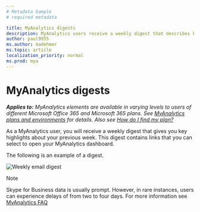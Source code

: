 ```yaml
---
# Metadata Sample
# required metadata

title: MyAnalytics digests
description: MyAnalytics users receive a weekly digest that describes key highlights 
author: paul9955
ms.author: madehmer
ms.topic: article
localization_priority: normal 
ms.prod: mya
---
```


# MyAnalytics digests

_**Applies to:** MyAnalytics elements are available in varying levels to users of different Microsoft Office 365 and Microsoft 365 plans. See [MyAnalytics plans and environments](../overview/plans-environments.md) for details. Also see [How do I find my plan?](../overview/mya-faq.md#q4-how-can-i-find-out-what-my-plan-is)_

As a MyAnalytics user, you will receive a weekly digest that gives you key highlights about your previous week. This digest contains links that you can select to open your MyAnalytics dashboard.

The following is an example of a digest.


<img src="../../Images/mya/use/digest-email.png" alt="Weekly email digest">

<!---
If you do not want to receive weekly digests from MyAnalytics, you can opt out of the digests with the following steps:

1. In MyAnalytics, go to Settings.
2. Go to Feature Setting and select **Off** for Weekly digest.
3. Click **OK** to save the changes.
--->

>[!Note]
> Skype for Business data is usually prompt. However, in rare instances, users can experience delays of from two to four days. For more information see [MyAnalytics FAQ](../Overview/MyA-faq.md)


</br>